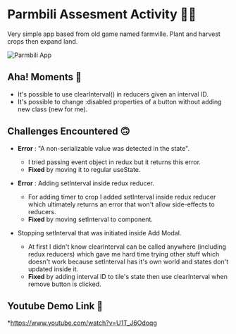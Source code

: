# Parmbili Assesment Activity 🧑‍🌾

Very simple app based from old game named farmville.
Plant and harvest crops then expand land.

![Parmbili App](https://user-images.githubusercontent.com/119291271/210716645-8da85889-74f5-4679-9899-b9a085594f05.gif)

## Aha! Moments :100:

* It's possible to use clearInterval() in reducers given an interval ID.
* It's possible to change :disabled properties of a button without adding new class (new for me).

## Challenges Encountered :upside_down_face:

* **Error** : "A non-serializable value was detected in the state".
    * I tried passing event object in redux but it returns this error.
    * **Fixed** by moving it to regular useState.

* **Error** : Adding setInterval inside redux reducer.
    * For adding timer to crop I added setInterval inside redux reducer which ultimately returns an error that won't allow side-effects to reducers.
    * **Fixed** by moving setInterval to component.
    
* Stopping setInterval that was initiated inside Add Modal.
    * At first I didn't know clearInterval can be called anywhere (including redux reducers) which gave me hard time trying other stuff which doesn't work because setInterval has it's own world and states don't updated inside it.
    * **Fixed** by adding interval ID to tile's state then use clearInterval when remove button is clicked.
    
## Youtube Demo Link :link:
*https://www.youtube.com/watch?v=U1T_J6Odoqg
